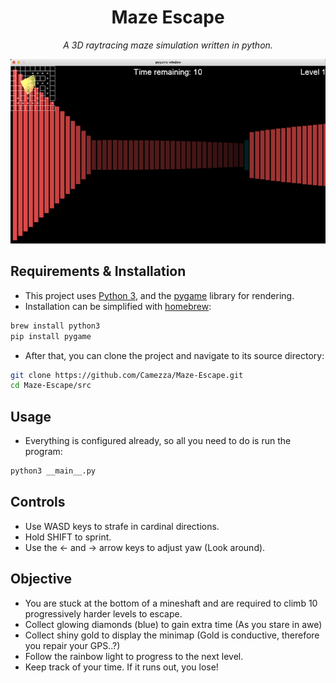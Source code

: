 <div align="center">
 <h1>Maze Escape</h1>
 <p><i>A 3D raytracing maze simulation written in python.</i></p>
 <img src="screenshot.png">
</div>

## Requirements & Installation
- This project uses [Python 3](https://www.python.org/download/releases/3.0/), and the [pygame](https://www.pygame.org/wiki/about) library for rendering.
- Installation can be simplified with [homebrew](https://brew.sh/):
```bash
brew install python3
pip install pygame
```
- After that, you can clone the project and navigate to its source directory:
```bash
git clone https://github.com/Camezza/Maze-Escape.git
cd Maze-Escape/src
```

## Usage
- Everything is configured already, so all you need to do is run the program:
```bash
python3 __main__.py
```

## Controls
- Use WASD keys to strafe in cardinal directions.
- Hold SHIFT to sprint.
- Use the ← and → arrow keys to adjust yaw (Look around).

## Objective
- You are stuck at the bottom of a mineshaft and are required to climb 10 progressively harder levels to escape.
- Collect glowing diamonds (blue) to gain extra time (As you stare in awe)
- Collect shiny gold to display the minimap (Gold is conductive, therefore you repair your GPS..?)
- Follow the rainbow light to progress to the next level.
- Keep track of your time. If it runs out, you lose!
